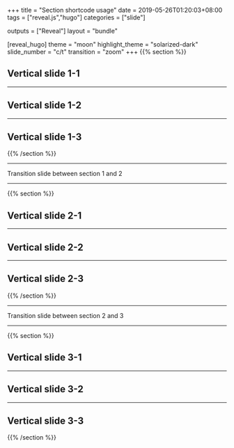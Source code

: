 +++
title =  "Section shortcode usage"
date = 2019-05-26T01:20:03+08:00
tags = ["reveal.js","hugo"]
categories = ["slide"]

outputs = ["Reveal"]
layout = "bundle"

[reveal_hugo]
theme = "moon"
highlight_theme = "solarized-dark"
slide_number = "c/t"
transition = "zoom"
+++
{{% section %}}

## Vertical slide 1-1

---

## Vertical slide 1-2

---

## Vertical slide 1-3

{{% /section %}}

---

Transition slide between section 1 and 2

---

{{% section %}}

## Vertical slide 2-1

---

## Vertical slide 2-2

---

## Vertical slide 2-3

{{% /section %}}

---

Transition slide between section 2 and 3

---

{{% section %}}

## Vertical slide 3-1

---

## Vertical slide 3-2

---

## Vertical slide 3-3

{{% /section %}}
